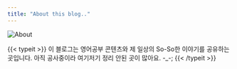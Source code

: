 ```yaml
---
title: "About this blog.."
---
```


![About](images/about-202212.jpeg "2022년 12월 가족들과 로토루아에 놀러갔다가 들른 어딘가")

{{< typeit >}}
이 블로그는 영어공부 콘텐츠와 제 일상의 So-So한 이야기를 공유하는 곳입니다.
아직 공사중이라 여기저기 정리 안된 곳이 많아요. -_-;
{{< /typeit >}}